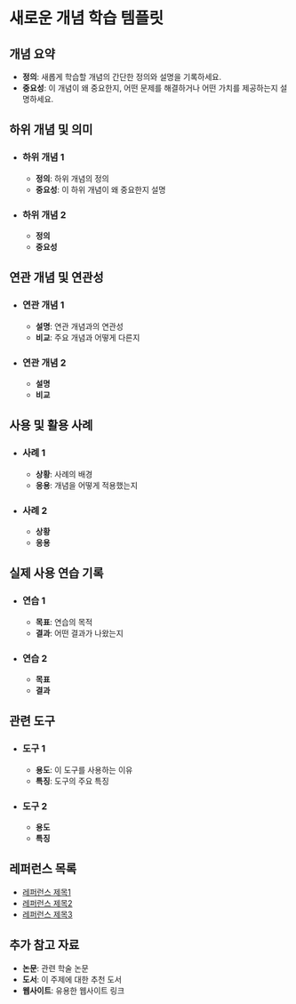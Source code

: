 # 새로운 개념 학습 템플릿

## 개념 요약

- **정의**: 새롭게 학습할 개념의 간단한 정의와 설명을 기록하세요.
- **중요성**: 이 개념이 왜 중요한지, 어떤 문제를 해결하거나 어떤 가치를 제공하는지 설명하세요.

## 하위 개념 및 의미

- ### 하위 개념 1
  - **정의**: 하위 개념의 정의
  - **중요성**: 이 하위 개념이 왜 중요한지 설명
- ### 하위 개념 2
  - **정의**
  - **중요성**

## 연관 개념 및 연관성

- ### 연관 개념 1
  - **설명**: 연관 개념과의 연관성
  - **비교**: 주요 개념과 어떻게 다른지
- ### 연관 개념 2
  - **설명**
  - **비교**

## 사용 및 활용 사례

- ### 사례 1
  - **상황**: 사례의 배경
  - **응용**: 개념을 어떻게 적용했는지
- ### 사례 2
  - **상황**
  - **응용**

## 실제 사용 연습 기록

- ### 연습 1
  - **목표**: 연습의 목적
  - **결과**: 어떤 결과가 나왔는지
- ### 연습 2
  - **목표**
  - **결과**

## 관련 도구

- ### 도구 1
  - **용도**: 이 도구를 사용하는 이유
  - **특징**: 도구의 주요 특징
- ### 도구 2
  - **용도**
  - **특징**

## 레퍼런스 목록

- [레퍼런스 제목1](URL)
- [레퍼런스 제목2](URL)
- [레퍼런스 제목3](URL)

## 추가 참고 자료

- **논문**: 관련 학술 논문
- **도서**: 이 주제에 대한 추천 도서
- **웹사이트**: 유용한 웹사이트 링크
